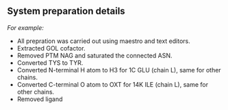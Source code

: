 ## System preparation details

_For example:_

* All prepration was carried out using maestro and text editors.
* Extracted GOL cofactor.
* Removed PTM NAG and saturated the connected ASN.
* Converted TYS to TYR.
* Converted N-terminal H atom to H3 for 1C GLU (chain L), same for other chains.
* Converted C-terminal O atom to OXT for 14K ILE (chain L), same for other chains.
* Removed ligand

